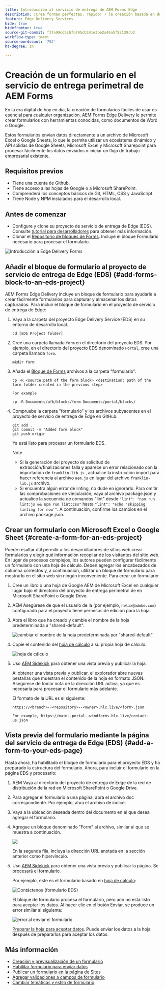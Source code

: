 ```yaml
---
title: Introducción al servicio de entrega de AEM Forms Edge
description: ¡Crea formas perfectas, rápido! ⚡ la creación basada en documentos de AEM Forms Edge Delivery = una velocidad increíble y formularios compatibles con SEO para usuarios y motores de búsqueda más felices.
feature: Edge Delivery Services
hide: true
hidefromtoc: true
source-git-commit: f37a99cd5cbfb745cb591e3be2a46a5f52139cb2
workflow-type: tm+mt
source-wordcount: '792'
ht-degree: 1%

---
```



# Creación de un formulario en el servicio de entrega perimetral de AEM Forms

En la era digital de hoy en día, la creación de formularios fáciles de usar es esencial para cualquier organización. AEM Forms Edge Delivery le permite crear formularios con herramientas conocidas, como documentos de Word o Google.

Estos formularios envían datos directamente a un archivo de Microsoft Excel o Google Sheets, lo que le permite utilizar un ecosistema dinámico y API sólidas de Google Sheets, Microsoft Excel y Microsoft Sharepoint para procesar fácilmente los datos enviados o iniciar un flujo de trabajo empresarial existente.

## Requisitos previos

* Tiene una cuenta de Github.
* Tiene acceso a las hojas de Google o a Microsoft SharePoint.
* Comprenderá los conceptos básicos de Git, HTML, CSS y JavaScript.
* Tiene Node y NPM instalados para el desarrollo local.

## Antes de comenzar

* Configure y clone su proyecto de servicio de entrega de Edge (EDS). Consulte [tutorial para desarrolladores](https://www.aem.live/developer/tutorial) para obtener más información.
* Clonar el [Repositorio de bloques de Forms](https://github.com/adobe/afb). Incluye el bloque Formulario necesario para procesar el formulario.

![Introducción a Edge Delivery Forms](/help/edge/assets/getting-started-with-eds-forms.png)

## Añadir el bloque de formulario al proyecto de servicio de entrega de Edge (EDS) {#add-forms-block-to-an-eds-project}

AEM Forms Edge Delivery incluye un bloque de formulario para ayudarle a crear fácilmente formularios para capturar y almacenar los datos capturados. Para incluir el bloque de formulario en el proyecto de servicio de entrega de Edge:

1. Vaya a la carpeta del proyecto Edge Delivery Service (EDS) en su entorno de desarrollo local.


   ```Shell
   cd [EDS Project folder]
   ```

1. Cree una carpeta llamada `form` en el directorio del proyecto EDS. Por ejemplo, en el directorio del proyecto EDS denominado `Portal`, cree una carpeta llamada `form`.

   ```Shell
   mkdir form
   ```


1. Añada el [Bloque de Forms](https://github.com/adobe/afb/tree/main/blocks/form) archivos a la carpeta &quot;formulario&quot;.

   ```shell
   cp -R <source:path of the form block> <destination: path of the form folder created in the previous step>
   
   For example
   
   cp -R Documents/afb/blocks/form Documents/portal/blocks/
   ```

1. Compruebe la carpeta &quot;formulario&quot; y los archivos subyacentes en el proyecto de servicio de entrega de Edge en GitHub.

   ```Shell
   git add .
   git commit -m "Added form block"
   git push origin
   ```

   Ya está listo para procesar un formulario EDS.

   >[!NOTE]
   >
   > * Si la generación del proyecto de solicitud de extracción/finalizaciones falla y aparece un error relacionado con la importación de `franklin-lib.js` , actualice la instrucción import para hacer referencia al archivo `aem.js` en lugar del archivo `franklin-lib.js` archivo.
   > * Si encuentra algún error de linting, no dude en ignorarlo. Para omitir las comprobaciones de vinculación, vaya al archivo package.json y actualice la secuencia de comandos &quot;lint&quot; desde `"lint": "npm run lint:js && npm run lint:css"` hasta `"lint": "echo 'skipping linting for now'"`. A continuación, confirme los cambios en el archivo package.json.

## Crear un formulario con Microsoft Excel o Google Sheet {#create-a-form-for-an-eds-project}

Puede resultar útil permitir a los desarrolladores de sitios web crear formularios y elegir qué información recopilar de los visitantes del sitio web. En lugar de procesos complejos, los autores pueden configurar fácilmente un formulario con una hoja de cálculo. Deben agregar los encabezados de columna correctos y, a continuación, utilizar un bloque de formulario para mostrarlo en el sitio web sin ningún inconveniente. Para crear un formulario:

1. Cree un libro o una hoja de Google AEM de Microsoft Excel en cualquier lugar bajo el directorio del proyecto de entrega perimetral de en Microsoft SharePoint o Google Drive.

1. AEM Asegúrese de que el usuario de la (por ejemplo, `helix@adobe.com`) configurado para el proyecto tiene permisos de edición para la hoja.

1. Abra el libro que ha creado y cambie el nombre de la hoja predeterminada a &quot;shared-default&quot;.

   ![cambiar el nombre de la hoja predeterminada por &quot;shared-default&quot;](/help/edge/assets/rename-sheet-to-helix-default.png)

1. Copie el contenido del [hoja de cálculo](https://docs.google.com/spreadsheets/d/12jvYjo1a3GOV30IqPY6_7YaCQtUmzWpFhoiOHDcjB28/edit?usp=drive_link) a su propia hoja de cálculo.

   ![hoja de cálculo](/help/edge/assets/contact-us-form-spreadsheet.png)

1. Uso [AEM Sidekick](https://www.aem.live/developer/tutorial#preview-and-publish-your-content) para obtener una vista previa y publicar la hoja.

   Al obtener una vista previa y publicar, el explorador abre nuevas pestañas que muestran el contenido de la hoja en formato JSON. Asegúrese de tomar nota de la dirección URL activa, ya que es necesaria para procesar el formulario más adelante.

   El formato de la URL es el siguiente:

   ```shell
   https://<branch>--<repository>--<owner>.hlx.live/<form>.json
   
   For example, https://main--portal--wkndforms.hlx.live/contact-us.json
   ```

## Vista previa del formulario mediante la página del servicio de entrega de Edge (EDS) {#add-a-form-to-your-eds-page}

Hasta ahora, ha habilitado el bloque de formulario para el proyecto EDS y ha preparado la estructura del formulario. Ahora, para incluir el formulario en la página EDS y procesarlo:

1. AEM Vaya al directorio del proyecto de entrega de Edge de la red de distribución de la red en Microsoft SharePoint o Google Drive.

1. Para agregar el formulario a una página, abra el archivo doc correspondiente. Por ejemplo, abra el archivo de índice.

1. Vaya a la ubicación deseada dentro del documento en el que desea agregar el formulario.

1. Agregue un bloque denominado &quot;Form&quot; al archivo, similar al que se muestra a continuación.

   ![](/help/edge/assets/form-block-in-sites-page-example.png)

   En la segunda fila, incluya la dirección URL anotada en la sección anterior como hipervínculo.

1. Uso [AEM Sidekick](https://www.aem.live/developer/tutorial#preview-and-publish-your-content) para obtener una vista previa y publicar la página. Se procesará el formulario.

   Por ejemplo, este es el formulario basado en [hoja de cálculo](https://docs.google.com/spreadsheets/d/12jvYjo1a3GOV30IqPY6_7YaCQtUmzWpFhoiOHDcjB28/edit?usp=drive_link):


   ![Contáctenos (formulario EDS)](/help/edge/assets/eds-form.png)

   El bloque de formulario procesa el formulario, pero aún no está listo para aceptar los datos. Al hacer clic en el botón Enviar, se produce un error similar al siguiente:

   ![error al enviar el formulario](/help/edge/assets/form-error.png)

   [Preparar la hoja para aceptar datos](/help/edge/docs/forms/submit-forms.md). Puede enviar los datos a la hoja después de prepararlos para aceptar los datos.


## Más información

* [Creación y previsualización de un formulario](/help/edge/docs/forms/create-forms.md)
* [Habilitar formulario para enviar datos](/help/edge/docs/forms/submit-forms.md)
* [Publicar un formulario en la página de Sites](/help/edge/docs/forms/publish-eds-forms.md)
* [Agregar validaciones a campos de formulario](/help/edge/docs/forms/validate-forms.md)
* [Cambiar temáticas y estilo de formulario](/help/edge/docs/forms/style-theme-forms.md)